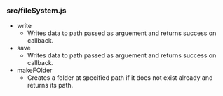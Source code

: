 ### src/fileSystem.js
- write
    - Writes data to path passed as arguement and returns success on callback.
- save
    - Writes data to path passed as arguement and returns success on callback.
- makeFOlder
    - Creates a folder at specified path if it does not exist already and returns its path.
